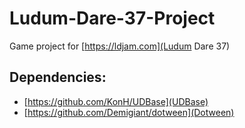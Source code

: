 # Ludum-Dare-37-Project
Game project for [https://ldjam.com](Ludum Dare 37)

## Dependencies:

- [https://github.com/KonH/UDBase](UDBase)
- [https://github.com/Demigiant/dotween](Dotween)
